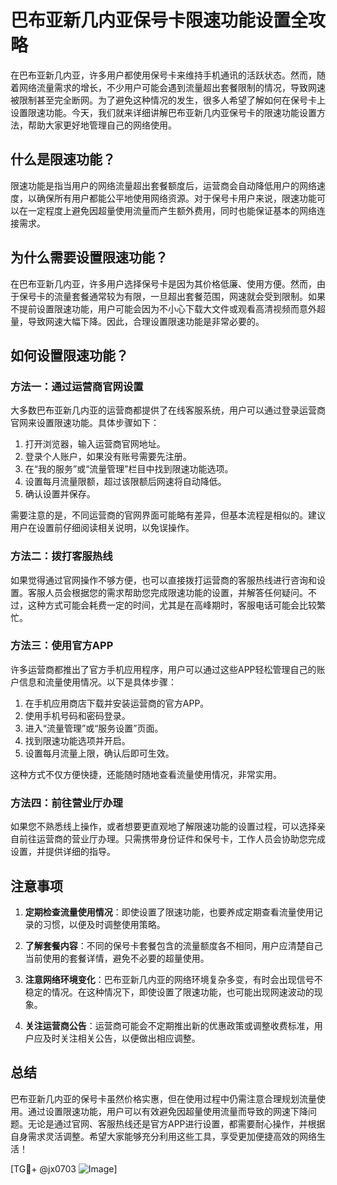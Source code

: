 # 巴布亚新几内亚保号卡限速功能设置全攻略

在巴布亚新几内亚，许多用户都使用保号卡来维持手机通讯的活跃状态。然而，随着网络流量需求的增长，不少用户可能会遇到流量超出套餐限制的情况，导致网速被限制甚至完全断网。为了避免这种情况的发生，很多人希望了解如何在保号卡上设置限速功能。今天，我们就来详细讲解巴布亚新几内亚保号卡的限速功能设置方法，帮助大家更好地管理自己的网络使用。

## 什么是限速功能？

限速功能是指当用户的网络流量超出套餐额度后，运营商会自动降低用户的网络速度，以确保所有用户都能公平地使用网络资源。对于保号卡用户来说，限速功能可以在一定程度上避免因超量使用流量而产生额外费用，同时也能保证基本的网络连接需求。

## 为什么需要设置限速功能？

在巴布亚新几内亚，许多用户选择保号卡是因为其价格低廉、使用方便。然而，由于保号卡的流量套餐通常较为有限，一旦超出套餐范围，网速就会受到限制。如果不提前设置限速功能，用户可能会因为不小心下载大文件或观看高清视频而意外超量，导致网速大幅下降。因此，合理设置限速功能是非常必要的。

## 如何设置限速功能？

### 方法一：通过运营商官网设置

大多数巴布亚新几内亚的运营商都提供了在线客服系统，用户可以通过登录运营商官网来设置限速功能。具体步骤如下：

1. 打开浏览器，输入运营商官网地址。
2. 登录个人账户，如果没有账号需要先注册。
3. 在“我的服务”或“流量管理”栏目中找到限速功能选项。
4. 设置每月流量限额，超过该限额后网速将自动降低。
5. 确认设置并保存。

需要注意的是，不同运营商的官网界面可能略有差异，但基本流程是相似的。建议用户在设置前仔细阅读相关说明，以免误操作。

### 方法二：拨打客服热线

如果觉得通过官网操作不够方便，也可以直接拨打运营商的客服热线进行咨询和设置。客服人员会根据您的需求帮助您完成限速功能的设置，并解答任何疑问。不过，这种方式可能会耗费一定的时间，尤其是在高峰期时，客服电话可能会比较繁忙。

### 方法三：使用官方APP

许多运营商都推出了官方手机应用程序，用户可以通过这些APP轻松管理自己的账户信息和流量使用情况。以下是具体步骤：

1. 在手机应用商店下载并安装运营商的官方APP。
2. 使用手机号码和密码登录。
3. 进入“流量管理”或“服务设置”页面。
4. 找到限速功能选项并开启。
5. 设置每月流量上限，确认后即可生效。

这种方式不仅方便快捷，还能随时随地查看流量使用情况，非常实用。

### 方法四：前往营业厅办理

如果您不熟悉线上操作，或者想要更直观地了解限速功能的设置过程，可以选择亲自前往运营商的营业厅办理。只需携带身份证件和保号卡，工作人员会协助您完成设置，并提供详细的指导。

## 注意事项

1. **定期检查流量使用情况**：即使设置了限速功能，也要养成定期查看流量使用记录的习惯，以便及时调整使用策略。
   
2. **了解套餐内容**：不同的保号卡套餐包含的流量额度各不相同，用户应清楚自己当前使用的套餐详情，避免不必要的超量使用。

3. **注意网络环境变化**：巴布亚新几内亚的网络环境复杂多变，有时会出现信号不稳定的情况。在这种情况下，即使设置了限速功能，也可能出现网速波动的现象。

4. **关注运营商公告**：运营商可能会不定期推出新的优惠政策或调整收费标准，用户应及时关注相关公告，以便做出相应调整。

## 总结

巴布亚新几内亚的保号卡虽然价格实惠，但在使用过程中仍需注意合理规划流量使用。通过设置限速功能，用户可以有效避免因超量使用流量而导致的网速下降问题。无论是通过官网、客服热线还是官方APP进行设置，都需要耐心操作，并根据自身需求灵活调整。希望大家能够充分利用这些工具，享受更加便捷高效的网络生活！

[TG💪+ @jx0703 ![Image](https://github.com/user-attachments/assets/dbca1d08-cadb-493c-b0ec-ad6f7a83f270)]